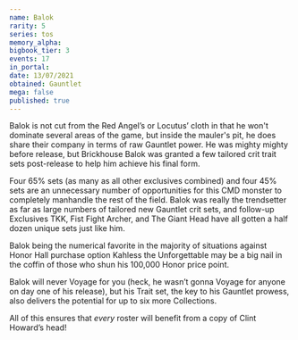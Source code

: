 ```yaml
---
name: Balok
rarity: 5
series: tos
memory_alpha:
bigbook_tier: 3
events: 17
in_portal:
date: 13/07/2021
obtained: Gauntlet
mega: false
published: true
---
```


Balok is not cut from the Red Angel’s or Locutus’ cloth in that he won't dominate several areas of the game, but inside the mauler's pit, he does share their company in terms of raw Gauntlet power. He was mighty mighty before release, but Brickhouse Balok was granted a few tailored crit trait sets post-release to help him achieve his final form. 

Four 65% sets (as many as all other exclusives combined) and four 45% sets are an unnecessary number of opportunities for this CMD monster to completely manhandle the rest of the field. Balok was really the trendsetter as far as large numbers of tailored new Gauntlet crit sets, and follow-up Exclusives TKK, Fist Fight Archer, and The Giant Head have all gotten a half dozen unique sets just like him.

Balok being the numerical favorite in the majority of situations against Honor Hall purchase option Kahless the Unforgettable may be a big nail in the coffin of those who shun his 100,000 Honor price point. 

Balok will never Voyage for you (heck, he wasn’t gonna Voyage for anyone on day one of his release), but his Trait set, the key to his Gauntlet prowess, also delivers the potential for up to six more Collections.

All of this ensures that *every* roster will benefit from a copy of Clint Howard’s head!
